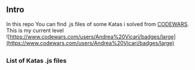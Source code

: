 ## Intro
In this repo You can find .js files of some Katas i solved from [CODEWARS](https://www.codewars.com/).<br>
This is my current level<br>
![https://www.codewars.com/users/Andrea%20Vicari/badges/large](https://www.codewars.com/users/Andrea%20Vicari/badges/large)<br>
##

### List of Katas .js files

###
